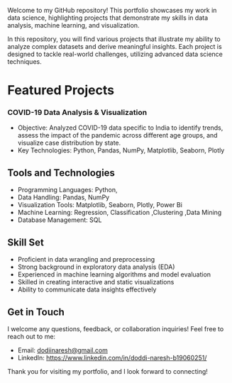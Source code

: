 Welcome to my GitHub repository! This portfolio showcases my work in data science, highlighting projects that demonstrate my skills in data analysis, machine learning, and visualization. 


In this repository, you will find various projects that illustrate my ability to analyze complex datasets and derive meaningful insights. Each project is designed to tackle real-world challenges, utilizing advanced data science techniques.

# Featured Projects

### COVID-19 Data Analysis & Visualization
- Objective: Analyzed COVID-19 data specific to India to identify trends, assess the impact of the pandemic across different age groups, and visualize case distribution by state.
- Key Technologies: Python, Pandas, NumPy, Matplotlib, Seaborn, Plotly

## Tools and Technologies

- Programming Languages: Python, 
- Data Handling: Pandas, NumPy
- Visualization Tools: Matplotlib, Seaborn, Plotly, Power Bi
- Machine Learning: Regression, Classification ,Clustering ,Data Mining
- Database Management: SQL

## Skill Set

- Proficient in data wrangling and preprocessing
- Strong background in exploratory data analysis (EDA)
- Experienced in machine learning algorithms and model evaluation
- Skilled in creating interactive and static visualizations
- Ability to communicate data insights effectively

## Get in Touch

I welcome any questions, feedback, or collaboration inquiries! Feel free to reach out to me:
- Email: dodiinaresh@gmail.com
- LinkedIn: https://www.linkedin.com/in/doddi-naresh-b19060251/

Thank you for visiting my portfolio, and I look forward to connecting!



